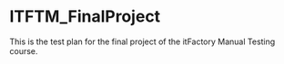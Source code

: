 # ITFTM_FinalProject
This is the test plan for the final project of the itFactory Manual Testing course.
